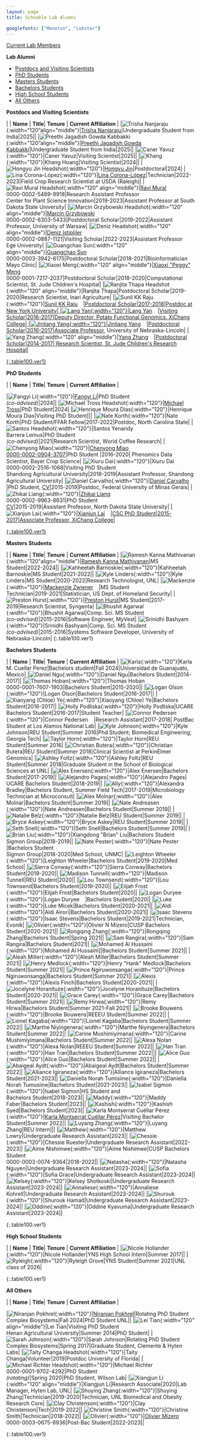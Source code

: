 ```yaml
---
layout: page
title: Schnable Lab Alumni

googlefonts: ["Monoton", "Lobster"]
---
```


[Current Lab Members](/people)

**Lab Alumni**

<ul>
<li><a href="#Postdocs">Postdocs and Visiting Scientists</a></li>
<li><a href="#PhDs">PhD Students</a></li>
<li><a href="#Masters">Masters Students</a></li>
<li><a href="#Bachelors">Bachelors Students</a></li>
<li><a href="#HS">High School Students</a></li>
<li><a href="#AO">All Others</a></li>
</ul>


<a id="Postdocs">

**Postdocs and Visiting Scientists**

| | **Name** | **Title**| **Tenure** | **Current Affiliation** |
|![Trisha Nanjaraju](images/People_Images/TrishaN.jpg){:width="120”align="middle"}|[Trisha Nanjaraju](/peoplepages/TrishaN.md/)|Undergraduate Student from India|2025||
|![Preethi Jagadish Gowda Kabbakki](images/People_Images/PreethiJK.jpg){:width="120”align="middle"}|[Preethi Jagadish Gowda Kabbakki](/peoplepages/Preethi.md/)|Undergraduate Student from India|2025||
|![Caner Yavuz](/images/People_Images/Caner.jpg){:width="120"}|Caner Yavuz|Visiting Scientist|2025||
|![Khang](/images/People_Images/Khang.png){:width="120"}|Khang Hoang|Visiting Scientist|2024||
|![Hongyu Jin Headshot](/images/People_Images/Hongyu.jpg){:width="120"}|[Hongyu Jin](/peoplepages/Hongyu_Jin/)|Postdoctoral|2024|
|![Lina Corona-López](/images/People_Images/Lina.jpg){:width="120"}|[Lina Corona-López](/peoplepages/LinaLopez/)|Technician|2022-2023|Field Crop Research Scientist at USDA (Raleigh)|
|![Ravi Mural Headshot](/images/People_Images/Ravi.jpg){:width="120" align="middle"}|[Ravi Mural](/peoplepages/Ravi_Mural/)<br>0000-0002-5489-9918|Research Assistant Professor<br>Center for Plant Science Innovation|2019-2023|Assistant Professor at South Dakota State University|
|![Marcin Grzybowski Headshot](/images/People_Images/Marcin.jpg){:width="120" align="middle"}|[Marcin Grzybowski](/peoplepages/Marcin_Grzybowski/)<br>0000-0002-6303-5433|Postdoctoral Scholar|2019-2022|Assistant Professor, University of Warsaw|
|![Deniz Headshot](/images/People_Images/Deniz2.PNG){:width="120" align="middle"}|[Deniz Istipliler](/peoplepages/Deniz_Istipiller/)<br>0000-0002-0887-1121|Visiting Scholar|2022-2023|Assistant Professor<br>Ege University|
|![Guangchao Sun](/images/People_Images/Guangchao.JPG){:width="120" align="middle"}|[Guangchao Sun](/peoplepages/Guangchao_Sun/)<a href="https://twitter.com/xiaoguanghuan"><img src="/images/Twitter_logo_blue.png" style="width: 15px;"></a><br>0000-0003-3942-6175|Postdoctoral Scholar|2018-2021|Bioinformatician<br>Mayo Clinic|
|![Xiaoxi Meng](/images/People_Images/Xiaoxi.jpg){:width="120" align="middle"}|[Xiaoxi "Peggy" Meng](/peoplepages/Xiaoxi_Meng/)<a href="https://twitter.com/xiaoxi_meng"><img src="/images/Twitter_logo_blue.png" style="width: 15px;"></a><br>0000-0001-7217-2037|Postdoctoral Scholar|2018-2020|Computational Scientist, St. Jude Children's Hospital|
|![Ranjita Thapa Headshot](/images/People_Images/Ranjita.jpg){:width="120" align="middle"}|Ranjita Thapa|Postdoctoral Scholar|2019-2020|Research Scientist, Inari Agriculture|
|![Sunil KK Raju](/images/People_Images/Sunil.jpg){:width="120"}|[Sunil KK Raju](/peoplepages/Sunil_Raju/)<a href="https://twitter.com/Sunil_KumarKR"><img src="/images/Twitter_logo_blue.png" style="width: 15px;">|Postdoctoral Scholar|2017-2018|Postdoc at New York University|
|![Lang Yan](/images/People_Images/Lang_Small.jpg){:width="120"}|Lang Yan<a href="https://twitter.com/langyan87"><img src="/images/Twitter_logo_blue.png" style="width: 15px;">|Visiting Scholar|2016-2017|Deputy Director, Potato Functional Genomics, XiChang College|
|![Jinliang Yang](/images/People_Images/jinliang.JPG){:width="120"}|Jinliang Yang<a href="https://twitter.com/JinliangYang"><img src="/images/Twitter_logo_blue.png" style="width: 15px;">|Postdoctoral Scholar|2016-2017|[Associate Professor](http://jyanglab.com/), University of Nebraska-Lincoln|
|![Yang Zhang](/images/People_Images/yzhang_small.jpg){:width="120" align="middle"}|[Yang Zhang](/peoplepages/Yang_Zhang/)<a href="https://twitter.com/zymaize"><img src="/images/Twitter_logo_blue.png" style="width: 15px;">|Postdoctoral Scholar|2014-2017| Research Scientist, St. Jude Children's Research Hospital|

{:.table100.ver1}

<a id="PhDs">

**PhD Students**

| | **Name** | **Title**| **Tenure** | **Current Affiliation** |

|![Fangyi Li](/images/People_Images/Fangyi.jpg){:width="120"}|[Fangyi Li](/peoplepages/FangyiLi/)|PhD Student<br>_(co-advised)_|2024||
|![Michael Tross Headshot](/images/People_Images/MichaelT.jpg){:width="120"}|[Michael Tross](/peoplepages/Michael_Tross/)|PhD Student|2024|
|![Henrique Moura Dias](images/People_Images/Henrique.jpg){:width="120"}|Henrique Moura Dias|Visiting PhD Student|||
|![Nate Korth](/images/People_Images/Nate_small.jpg){:width="120"}|Nate Korth|PhD Student/FFAR Fellow|2017-2022|Postdoc, North Carolina State|
|![Santos Headshot](/images/People_Images/Santos.jpg){:width="120"}|Santos Yenandy<br>Barrera Lemus|PhD Student<br>_(co-advised)_|2021|Research Scientist, World Coffee Research|
|![Chenyong Miao](/images/People_Images/Miao_Small.jpg){:width="120"}|[Chenyong Miao](/peoplepages/Chenyong_Miao/)<a href="https://twitter.com/Valiancy_miao"><img src="/images/Twitter_logo_blue.png" style="width: 15px;"><br>0000-0002-0904-3707</a>|PhD Student |2016-2020| Phenomics Data Scientist, Bayer Crop Science|
|![Xiuru Dai](/images/People_Images/Xiuru_small.jpg){:width="120"}|Xiuru Dai<a href="https://twitter.com/Xiuru_Dai"><img src="/images/Twitter_logo_blue.png" style="width: 15px;"></a><br>0000-0002-2516-1068|Visiting PhD Student<br>Shandong Agricultural University|2018-2019|Assistant Professor, Shandong Agricultural University|
|![Daniel Carvalho](/images/People_Images/Daniel_Carvalho.jpg){:width="120"}|[Daniel Carvalho](/peoplepages/Daniel_Carvalho/)<a href="https://twitter.com/SciOfCarvalho"><img src="/images/Twitter_logo_blue.png" style="width: 15px;"></a>|PhD Student, [CV](/CVs/DCarvalho.pdf)|2015-2019|Postdoc, Federal University of Minas Gerais|
|![Zhikai Liang](/images/People_Images/Zhikai_Liang_small.jpg){:width="120"}|[Zhikai Liang](/peoplepages/zliang/)<a href="https://twitter.com/shanwai1234"><img src="/images/Twitter_logo_blue.png" style="width: 15px;"></a><br>0000-0002-9963-8631|PhD Student<br>[CV](/CVs/ZLiang.pdf)|2015-2019|Assistant Professor, North Dakota State University|
|![Xianjun Lai](/images/People_Images/xlai.jpg){:width="120"}|[Xianjun Lai](/peoplepages/Xianjun_Lai/)<a href="https://twitter.com/xianjunlai"><img src="/images/Twitter_logo_blue.png" style="width: 15px;">|CSC PhD Student|2015-2017|Associate Professor, XiChang College|

{:.table100.ver1}

<a id="Masters">

**Masters Students**

| | **Name** | **Title**| **Tenure** | **Current Affiliation** |
|![Ramesh Kanna Mathivanan](/images/People_Images/Ramesh.jpg){:width="120"align="middle"}|[Ramesh Kanna Mathivanan](/peoplepages/Ramesh/)|MS Student|2022-2024||
|![Kahheetah Barnoskie](/images/People_Images/Kahheetah.jpg){:width="120"}|Kahheetah Barnoskie|MS Student|2021-2022||
|![Kyle Linders](/images/People_Images/KyleL.jpg){:width="120"}|Kyle Linders|MS Student|2020-2022|Research Technologist, UNL|
|![Mackenzie](/images/People_Images/Mackenzie.jpeg){:width="120"}|[Mackenzie Zwiener](/peoplepages/Mackenzie_Zwiener/)<a href="https://twitter.com/MackenzieZwien1"><img src="/images/Twitter_logo_blue.png" style="width: 15px;"></a>|MS Student<br>Technician|2019-2021|Statistician, US Dept. of Homeland Security|
|![Preston Hurst](/images/People_Images/Preston.jpg){:width="120"}|[Preston Hurst](/peoplepages/Preston_Hurst/)|MS Student|2017-2019|Research Scientist, Syngenta|
|![Bhushit Agarwal](/images/People_Images/Bhushit.jpg){:width="120"}|Bhushit Agarwal|Comp. Sci. MS Student<br>_(co-advised)_|2015-2016|Software Engineer, MyVest|
|![Srinidhi Bashyam](/images/People_Images/Srinidhi.jpg){:width="120"}|Srinidhi Bashyam|Comp. Sci. MS Student<br>_(co-advised)_|2015-2016|Systems Software Developer, University of Nebraska-Lincoln|
{:.table100.ver1}

<a id="Bachelors">

**Bachelors Students**

| | **Name** | **Title**| **Tenure** | **Current Affiliation** |
|![Karla](/images/People_Images/KarlaC.jpg){:width="120"}|Karla M. Cuellar Perez|Bachelors student|Fall 2024|Universidad de Guanajuato, Mexico|
|![Daniel Ngu](/images/People_Images/Danielngu_small.jpg){:width="120"}|Daniel Ngu|Bachelors Student|2014-2017||
|![Thomas Hoban](/images/People_Images/thoban.jpg){:width="120"}|Thomas Hoban<br>0000-0001-7607-1903|Bachelors Student|2015-2020||
|![Logan Olson](/images/People_Images/logan.JPG){:width="120"}|Logan Olson|Bachelors Student|2016-2017||
|![Xiaoyang (Chloe) Ye](/images/People_Images/Chloe.jpg){:width="120"}|Xiaoyang (Chloe) Ye|Bachelors Student|2016-2017||
|![Holly Podliska](/images/People_Images/Holly.jpg){:width="120"}|Holly Podliska|UCARE Bachelors Student|2016-2017|Student Teacher|
|![Connor Pedersen](/images/People_Images/Connor.JPG){:width="120"}|Connor Pedersen<a href="https://twitter.com/Connor_1695"><img src="/images/Twitter_logo_blue.png" style="width: 15px;"></a>|Research Assistant|2017-2018|	PostBac Student at Los Alamos National Lab|
|![Kyle Johnson](/images/People_Images/Johnson_small.JPG){:width="120"}|Kyle Johnson|REU Student|Summer 2016|Phd Student; Biomedical Engineering; Georgia Tech|
|![Taylor Horn](/images/People_Images/Horn_small.JPG){:width="120"}|Taylor Horn|REU Student|Summer 2016|
|![Christian Butera](/images/People_Images/CButera.png){:width="120"}|Christian Butera|REU Student|Summer 2018|Clinical Scientist at PerkinElmer Genomics|
|![Ashley Foltz](/images/People_Images/Ashley18.jpg){:width="120"}|Ashley Foltz|REU Student|Summer 2018|Graduate Student in the School of Biological Sciences at UNL|
|![Alex Enersen](/images/People_Images/AlexE.jpg){:width="120"}|Alex Enersen|Bachelors Student|2017-2019||
|![Alejandro Pages](/images/People_Images/AlexP.jpg){:width="120"}|Alejandro Pages| UCARE Bachelors Student|2018-2019||
|![Ally](/images/People_Images/Ally.jpg){:width="120"}|Alexandra Bradley|Bachelors Student, Summer Field Tech|2017-2019|Microbiology Technician at Microconsult|
|![Alex Molnar](/images/People_Images/AlexMo.jpg){:width="120"}|Alex Molnar|Bachelors Student|Summer 2019||
|![Nate Andreasen](/images/People_Images/NateA.jpg){:width="120"}|Nate Andreasen|Bachelors Student|Summer 2019||
|![Natalie Belz](/images/People_Images/Natalie.jpg){:width="120"}|Natalie Belz|REU Student|Summer 2019||
|![Bryce Askey](/images/People_Images/BryceA.jpg){:width="120"}|Bryce Askey|REU Student|Summer 2019||
|![Seth Snell](/images/People_Images/Seth.jpg){:width="120"}|Seth Snell|Bachelors Student|Summer 2019||
|![Brian Liu](/images/People_Images/BrianL.jpg){:width="120"}|Xiangdong "Brian" Liu|Bachelors Student<br>Sigmon Group|2018-2019||
|![Nate Pester](/images/People_Images/NateP.jpg){:width="120"}|Nate Pester<a href="https://twitter.com/NatePester"><img src="/images/Twitter_logo_blue.png" style="width: 15px;"></a>|Bachelors Student<br>Sigmon Group|2018-2020|Med School, UNMC|
|![Leighton Wheeler](/images/People_Images/Leighton.jpg){:width="120"}|Leighton Wheeler|Bachelors Student|2019-2020|Med School|
|![Sierra Conway](/images/People_Images/Sierra.jpg){:width="120"}|Sierra Conway|Bachelors Student|2019-2020||
|![Madison Tunnell](/images/People_Images/Madison.jpg){:width="120"}|Madison Tunnell|REU Student|2020||
|![Lou Townsend](/images/People_Images/Lou.jpg){:width="120"}|Lou Townsend|Bachelors Student|2019-2020||
|![Elijah Frost](/images/People_Images/Elijah.jpg){:width="120"}|Elijah Frost|Bachelors Student|2020||
|![Logan Duryee](/images/People_Images/LoganD.jpg){:width="120"}|Logan Duryee<a href="https://twitter.com/DuryeeLogan"><img src="/images/Twitter_logo_blue.png" style="width: 15px;"></a>|Bachelors Student|2020||
|![Luke](/images/People_Images/LukeM.jpg){:width="120"}|Luke Micek|Bachelors Student|2020-2021||
|![Aldi](/images/People_Images/AldiA.jpg){:width="120"}|Aldi Airori|Bachelors Student|2020-2021||
|![Isaac Stevens](/images/People_Images/Isaac.jpg){:width="120"}|Isaac Stevens|Bachelors Student|2019-2021|Technician, Evonik|
|![Olivier](/images/People_Images/Olivier.jpg){:width="120"}|Olivier N Mizero|CUSP Bachelors Student|2020-2021||
|![Rongqing Zhang](/images/People_Images/Rongqing.jpg){:width="120"}|Rongqing Zhang|Bachelors Student|Spring 2021||
|![Sam Rangira](/images/People_Images/Sam2021.jpg){:width="120"}|Sam Rangira|Bachelors Student|2021||
|![Mohamed Al Hussaini](/images/People_Images/MohamedAH.jpg){:width="120"}|Mohamed Al Hussaini]|Bachelors Student|Summer 2021||
|![Aleah Miller](/images/People_Images/AleahM.jpg){:width="120"}|Aleah Miller|Bachelors Student|Summer 2021||
|![Henry Medlock](/images/People_Images/HenryM.jpg){:width="120"}|Henry "Hank" Medlock|Bachelors Student|Summer 2021||
|![Prince Ngiruwonsanga](/images/People_Images/PrinceN.jpg){:width="120"}|Prince Ngiruwonsanga|Bachelors Student|Summer 2021||
|![Alexis](/images/People_Images/AlexisF.jpg){:width="120"}|Alexis Finch|Bachelors Student|2020-2021||
|![Jocelyne Horanituze](/images/People_Images/Jocelyne.jpg){:width="120"}|Jocelyne Horanituze|Bachelors Student|2020-2021||
|![Grace Carey](/images/People_Images/GraceC.jpg){:width="120"}|Grace Carey|Bachelors Student|Summer 2021||
|![Remy Hirwa](/images/People_Images/Remy.jpg){:width="120"}|Remy Hirwa|Bachelors Student|Summer 2021-Fall 2021||
|![Brooke Bouwens](/images/People_Images/Brooke.jpg){:width="120"}|Brooke Bouwens|REEEU Student|Summer 2022||
|![Lionel Kagaba](/images/People_Images/Lionel.jpg){:width="120"}|Lionel Kagaba|Bachelors Student|Summer 2022||
|![Marthe Niyingenera](/images/People_Images/Marthe.jpg){:width="120"}|Marthe Niyingenera|Bachelors Student|Summer 2022||
|![Carine Mushimiyimana](/images/People_Images/Carine.jpg){:width="120"}|Carine Mushimiyimana|Bachelors Student|Summer 2022||
|![Alexa Nolan](/images/People_Images/AlexaN.jpg){:width="120"}|Alexa Nolan|REEEU Student|Summer 2022||
|![Han Tran](/images/People_Images/HanT.jpg){:width="120"}|Han Tran|Bachelors Student|Summer 2022|||
|![Alice Guo](/images/People_Images/AliceG.jpg){:width="120"}|Alice Guo|Bachelors Student|Summer 2022||
|![Abaigeal Aydt](/images/People_Images/Abaigeal.jpg){:width="120"}|Abaigeal Aydt|Bachelors Student|Summer 2022||
|![Alliance Igiraneza](/images/People_Images/Alliance.jpg){:width="120"}|Alliance Igiraneza|Bachelors Student|2021-2023||
|![Daniella Norah Tumisiine](/images/People_Images/Norah.jpg){:width="120"}|Daniella Norah Tumusiine|Bachelors Student|2021-2023||
|![Isabel Sigmon](/images/People_Images/isabel.jpg){:width="120"}|Isabel Sigmon|HS Student and<br>Bachelors Student|2018-2023||
|![Maddy](/images/People_Images/MaddyFaber.jpg){:width="120"}|Maddy Faber|Bachelors Student|2023||
|![Kashish](/images/People_Images/Kashish.jpg){:width="120"}|Kashish Syed|Bachelors Student|2023||
|![Karla Montserrat Cuéllar Pérez](images/People_Images/KarlaC.jpg){:width="120"}|[Karla Montserrat Cuéllar Pérez](/peoplepages/KarlaC.md/)|Visiting Bachelor Student|Summer 2022||
|![Luyang Zhang](images/People_Images/LuyangZhangpicture.jpeg){:width="120"}|Luyang Zhang|REU Intern|||
|![Matthew](/images/People_Images/Matthew.jpeg.jpg){:width="120"}|Matthew Lowry|Undergraduate Research Assistant|2023||
|![Chessie](/images/People_Images/Chessie.jpeg.jpg){:width="120"}|Chessie Ruester|Undergraduate Research Assistant|2022-2023||
|![Aime Nishimwe](/images/People_Images/Aime.jpg){:width="120"}|Aime Nishimwe|CUSP Bachelors Student<a href="https://twitter.com/AimeValentin"><img src="/images/Twitter_logo_blue.png" style="width: 15px;"></a><br>0000-0003-0074-9364|2018-2022||
|![Natasha](/images/People_Images/NatashaNguyen.jpeg){:width="120"}|Natasha Nguyen|Undergraduate Research Assistant|2023-2024||
|![Sofia](/images/People_Images/Sofia_Grace.jpeg){:width="120"}|Sofia Grace|Undergraduate Research Assistant|2023-2024||
|![Kelsey](/images/People_Images/Kelsey_Shotkoski.jpg){:width="120"}|Kelsey Shotkoski|Undergraduate Research Assistant|2023-2024||
|![Annaliese](/images/People_Images/Annaliese_Kohrell.jpeg){:width="120"}|Annaliese Kohrell|Undergraduate Research Assistant|2023-2024||
|![Shurouk](/images/People_Images/Shurouk_Hamad.jpg){:width="120"}|Shurouk Hamad|Undergraduate Research Assistant|2023-2024||
|![Oddine](/images/People_Images/Oddine_Kyavuma.jpg){:width="120"}|Oddine Kyavuma|Undergraduate Research Assistant|2023-2024||


{:.table100.ver1}

<a id="HS">

**High School Students**

| | **Name** | **Title**| **Tenure** | **Current Affiliation** |
|![Nicole Hollander](/images/People_Images/NicoleH.jpg){:width="120"}|Nicole Hollander|YNS High School Intern|Summer 2017||
|![Ryleigh](/images/People_Images/Ryleigh.jpg){:width="120"}|Ryleigh Grove|YNS Student|Summer 2021|UNL class of 2026|

{:.table100.ver1}

<a id="AO">

**All Others**


| | **Name** | **Title**| **Tenure** | **Current Affiliation** |

|![Niranjan Pokhrel](/images/People_Images/Niranjan.jpeg){:width="120"}|[Niranjan Pokhrel](/peoplepages/Niranjan.md/)|Rotating PhD Student<br>Complex Biosystems|Fall 2024|PhD Student UNL||
|![Lei Tian](/images/People_Images/Lei_Tian_Small.JPG){:width="120" align="middle"}|Lei Tian|Visiting PhD Student<br>Henan Agricultural University|Summer 2014|PhD Student|
|![Sarah Johnson](/images/People_Images/Sarah.jpg){:width="120"}|Sarah Johnson|Rotating PhD Student<br>Complex Biosystems|Spring 2017|Graduate Student, Clemente & Hyten Labs|
|![Taity Changa Headshot](/images/People_Images/Taity.jpg){:width="120"}|Taity Changa|Volunteer|2019|Postdoc University of Florida|
|![Michael Richter Headshot](/images/People_Images/MichaelR.jpg){:width="120"}|Michael Richter<br>0000-0001-9702-4292|PhD Student<br>_(rotating)_|Spring 2020|PhD Student, Wilson Lab|
|![Xiangjun Li](/images/People_Images/Xiangjun.jpg){:width="120" align="middle"}|Xiangjun Li|Research Associate|2020|Lab Manager, Hyten Lab, UNL|
|![Shuying Zhang](/images/People_Images/Shuying.jpg){:width="120"}|Shuying Zhang|Technician|2019-2020|Technician, UNL Biomedical and Obesity Research Core|
|![Clay Christenson](/images/People_Images/Clay.jpg){:width="120"}|Clay Christenson|Tech|2019-2022||
![Christine Smith](/images/People_Images/Christine.jpg){:width="120"}|Christine Smith|Technician|2018-2022||
|![Olivier](/images/People_Images/Olivier.jpg){:width="120"}|[Olivier Mizero](/peoplepages/Olivier/)<br>0000-0003-0675-6936|Post-Bac Student|2022-2023||



{:.table100.ver1}
